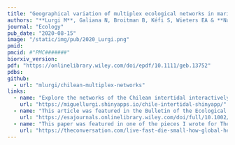 ```yaml
---
title: "Geographical variation of multiplex ecological networks in marine intertidal communities"
authors: "**Lurgi M**, Galiana N, Broitman B, Kéfi S, Wieters EA & **Navarrete SA**"
journal: "Ecology"
pub_date: "2020-08-15"
image: "/static/img/pub/2020_Lurgi.png"
pmid: 
pmcid: #"PMC#######"
biorxiv_version: 
pdf: "https://onlinelibrary.wiley.com/doi/epdf/10.1111/geb.13752"
pdbs:
github:
  - url: "mlurgi/chilean-multiplex-networks"
links:
  - name: "Explore the networks of the Chilean intertidal interactively"
    url: "https://miguellurgi.shinyapps.io/chile-intertidal-shinyapp/"
  - name: "This article was featured in the Bulletin of the Ecological Society of America"
    url: "https://esajournals.onlinelibrary.wiley.com/doi/full/10.1002/bes2.1789"
  - name: "This paper was featured in one of the pieces I wrote for The Conversation"
    url: "https://theconversation.com/live-fast-die-small-how-global-heating-is-simplifying-the-worlds-ecosystems-144976"
---
```

